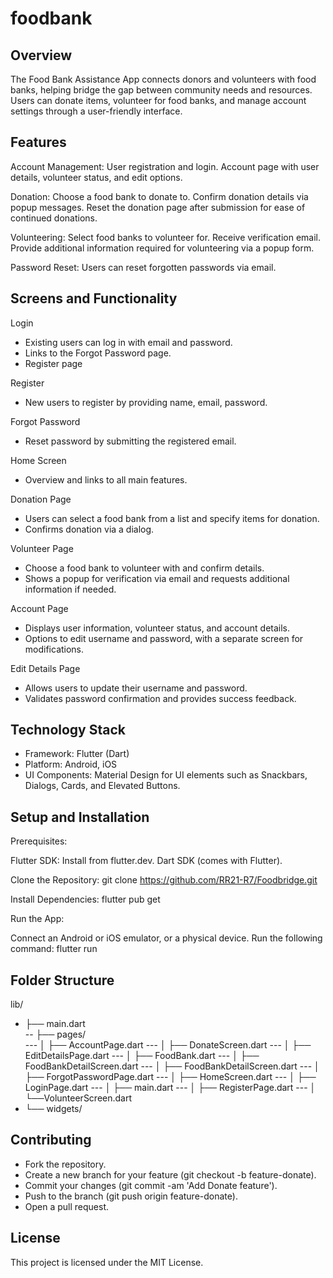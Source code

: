 # foodbank

## Overview
The Food Bank Assistance App connects donors and volunteers with food banks, helping bridge the gap between community needs and resources. Users can donate items, volunteer for food banks, and manage account settings through a user-friendly interface.

## Features
Account Management:
User registration and login.
Account page with user details, volunteer status, and edit options.

Donation:
Choose a food bank to donate to.
Confirm donation details via popup messages.
Reset the donation page after submission for ease of continued donations.

Volunteering:
Select food banks to volunteer for.
Receive verification email.
Provide additional information required for volunteering via a popup form.

Password Reset:
Users can reset forgotten passwords via email.

## Screens and Functionality

Login 
- Existing users can log in with email and password.
- Links to the Forgot Password page.
- Register page

Register
- New users to register by providing name, email, password.

Forgot Password
- Reset password by submitting the registered email.

Home Screen
- Overview and links to all main features.

Donation Page
- Users can select a food bank from a list and specify items for donation.
- Confirms donation via a dialog.

Volunteer Page
- Choose a food bank to volunteer with and confirm details.
- Shows a popup for verification via email and requests additional information if needed.

Account Page
- Displays user information, volunteer status, and account details.
- Options to edit username and password, with a separate screen for modifications.

Edit Details Page
- Allows users to update their username and password.
- Validates password confirmation and provides success feedback.

## Technology Stack
- Framework: Flutter (Dart)
- Platform: Android, iOS
- UI Components: Material Design for UI elements such as Snackbars, Dialogs, Cards, and Elevated Buttons.

## Setup and Installation
Prerequisites:

Flutter SDK: Install from flutter.dev.
Dart SDK (comes with Flutter).

Clone the Repository:
git clone https://github.com/RR21-R7/Foodbridge.git

Install Dependencies:
flutter pub get

Run the App:

Connect an Android or iOS emulator, or a physical device.
Run the following command:
flutter run

## Folder Structure
lib/
- ├── main.dart          
-- ├── pages/             
--- │   ├── AccountPage.dart
--- │   ├── DonateScreen.dart
--- │   ├── EditDetailsPage.dart
--- │   ├── FoodBank.dart
--- │   ├── FoodBankDetailScreen.dart
--- │   ├── FoodBankDetailScreen.dart
--- │   ├── ForgotPasswordPage.dart
--- │   ├── HomeScreen.dart
--- │   ├── LoginPage.dart
--- │   ├── main.dart
--- │   ├── RegisterPage.dart
--- │   └──VolunteerScreen.dart
- └── widgets/     

## Contributing

- Fork the repository.
- Create a new branch for your feature (git checkout -b feature-donate).
- Commit your changes (git commit -am 'Add Donate feature').
- Push to the branch (git push origin feature-donate).
- Open a pull request.

## License
This project is licensed under the MIT License.
